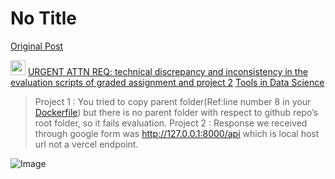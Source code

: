 # No Title

[Original Post](https://discourse.onlinedegree.iitm.ac.in/t/171477/13)

<aside class="quote" data-post="32" data-topic="173172">
  <div class="title">
    <div class="quote-controls"></div>
    <img alt="" width="24" height="24" src="https://avatars.discourse-cdn.com/v4/letter/j/b9bd4f/48.png" class="avatar">
    <a href="https://discourse.onlinedegree.iitm.ac.in/t/urgent-attn-req-technical-discrepancy-and-inconsistency-in-the-evaluation-scripts-of-graded-assignment-and-project-2/173172/32">URGENT ATTN REQ: technical discrepancy and inconsistency in the evaluation scripts of graded assignment and project 2</a> <a class="badge-category__wrapper " href="/c/courses/tds-kb/34"><span data-category-id="34" style="--category-badge-color: #0088CC; --category-badge-text-color: #FFFFFF; --parent-category-badge-color: #3AB54A;" data-parent-category-id="9" data-drop-close="true" class="badge-category --has-parent" title="This category is created to address subject-specific queries related to Tools in Data Science"><span class="badge-category__name">Tools in Data Science</span></span></a>
  </div>
  <blockquote>
    Project 1 : You tried to copy parent folder(Ref:line number 8 in your <a href="https://github.com/sudhishssn134/project_1_tds/blob/main/Dockerfile" rel="noopener nofollow ugc">Dockerfile</a>) but there is no parent folder with respect to github repo’s root folder, so it fails evaluation. 
Project 2 : Response we received through google form was <a href="http://127.0.0.1:8000/api" rel="noopener nofollow ugc">http://127.0.0.1:8000/api</a> which is local host url not a vercel endpoint.
  </blockquote>
</aside>


![Image](https://avatars.discourse-cdn.com/v4/letter/j/b9bd4f/48.png)